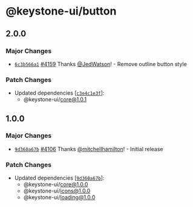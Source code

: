 # @keystone-ui/button

## 2.0.0

### Major Changes

- [`6c3b566a1`](https://github.com/keystonejs/keystone/commit/6c3b566a130fa4eb5ae57e638b4cff7a16299998) [#4159](https://github.com/keystonejs/keystone/pull/4159) Thanks [@JedWatson](https://github.com/JedWatson)! - Remove outline button style

### Patch Changes

- Updated dependencies [[`c3e4c1e3f`](https://github.com/keystonejs/keystone/commit/c3e4c1e3fdf8ffdbfd785860c26d15e665c5e25e)]:
  - @keystone-ui/core@1.0.1

## 1.0.0

### Major Changes

- [`9d360a67b`](https://github.com/keystonejs/keystone/commit/9d360a67b69ec38e3018fe132b1e34f24956f86c) [#4106](https://github.com/keystonejs/keystone/pull/4106) Thanks [@mitchellhamilton](https://github.com/mitchellhamilton)! - Initial release

### Patch Changes

- Updated dependencies [[`9d360a67b`](https://github.com/keystonejs/keystone/commit/9d360a67b69ec38e3018fe132b1e34f24956f86c)]:
  - @keystone-ui/core@1.0.0
  - @keystone-ui/icons@1.0.0
  - @keystone-ui/loading@1.0.0
